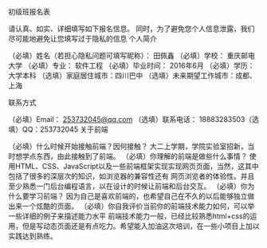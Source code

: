 初级班报名表

请认真、如实、详细填写如下报名信息。 同时，为了避免您个人信息泄露，我们尽可能地避免让您填写过于隐私的信息
个人简介

（必填）姓名（若担心隐私问题可填写昵称）： 田佩鑫
（必填）学校： 重庆邮电大学
（必填）专业： 软件工程
（必填）毕业时间： 2016年6月
（必填）学历： 大学本科
（选填）家庭居住城市：四川巴中
（选填）未来期望工作城市：成都、上海

联系方式

（必填）Email： 253732045@qq.com
（选填）联系电话： 18883283503（选填）QQ：253732045
关于前端

（必填）什么时候开始接触前端？因何接触？
大二上学期，学院实验室招新，当时想学点东西，由此接触到了前端。
（必填）你理解的前端是做些什么事情？
使用HTML、CSS、JavaScript以及一些前端框架实现实现网页页面，当然，这其中包括了很多的深层次的知识，如浏览器的兼容性还有
网页浏览者的体验性。并且至少熟悉一门后台编程语言，以在设计的时候让前端和后台交互。
（必填）你为什么要学习前端？
因为自己是喜欢前端的，也希望自己在不久的以后能够独立做出来一个炫酷的页面。
（必填）你自我评价当前你的前端技术能力如何，可以举一些详细的例子来描述能力水平
前端技术能力一般，已经比较熟悉html+css的运用，但是写动态页面还是有点吃力。希望能入加油这次培训，在一些小项目上加以实践达到熟练。
